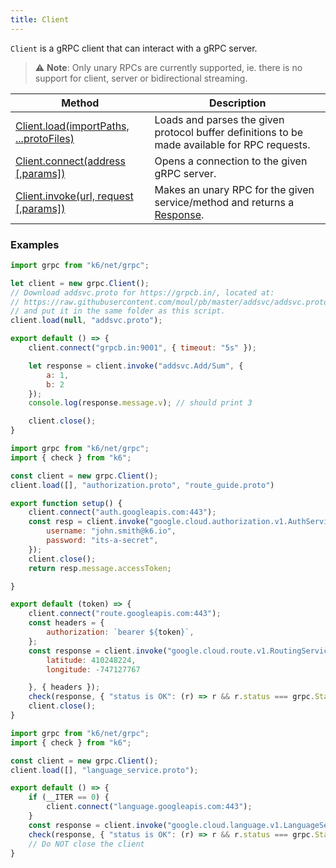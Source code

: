 ```yaml
---
title: Client
---
```


`Client` is a gRPC client that can interact with a gRPC server.

>  ⚠️ **Note**: Only unary RPCs are currently supported, ie. there is no support for client, server or bidirectional streaming.

| Method | Description |
|--------|-------------|
| [Client.load(importPaths, ...protoFiles)](/javascript-api/k6-net-grpc/client/client-load-importpaths----protofiles) | Loads and parses the given protocol buffer definitions to be made available for RPC requests. |
| [Client.connect(address [,params])](/javascript-api/k6-net-grpc/client/client-connect-address-params) | Opens a connection to the given gRPC server. |
| [Client.invoke(url, request [,params])](/javascript-api/k6-net-grpc/client/client-invoke-url-request-params) | Makes an unary RPC for the given service/method and returns a [Response](/javascript-api/k6-net-grpc/response). |


### Examples

<div class="code-group" data-props='{"labels": ["Simple example"], "lineNumbers": [true]}'>

```javascript
import grpc from "k6/net/grpc";

let client = new grpc.Client();
// Download addsvc.proto for https://grpcb.in/, located at:
// https://raw.githubusercontent.com/moul/pb/master/addsvc/addsvc.proto
// and put it in the same folder as this script.
client.load(null, "addsvc.proto");

export default () => {
    client.connect("grpcb.in:9001", { timeout: "5s" });

    let response = client.invoke("addsvc.Add/Sum", {
        a: 1,
        b: 2
    });
    console.log(response.message.v); // should print 3

    client.close();
}
```

</div>

<div class="code-group" data-props='{"labels": ["Authorization"], "lineNumbers": [true]}'>

```javascript
import grpc from "k6/net/grpc";
import { check } from "k6";

const client = new grpc.Client();
client.load([], "authorization.proto", "route_guide.proto")

export function setup() {
    client.connect("auth.googleapis.com:443");
    const resp = client.invoke("google.cloud.authorization.v1.AuthService/GetAccessToken", {
        username: "john.smith@k6.io",
        password: "its-a-secret",
    });
    client.close();
    return resp.message.accessToken;

}

export default (token) => {
    client.connect("route.googleapis.com:443");
    const headers = {
        authorization: `bearer ${token}`,
    };
    const response = client.invoke("google.cloud.route.v1.RoutingService/GetFeature", {
        latitude: 410248224,
        longitude: -747127767

    }, { headers });
    check(response, { "status is OK": (r) => r && r.status === grpc.StatusOK });
    client.close();
}
```

</div>

<div class="code-group" data-props='{"labels": ["Single connection"], "lineNumbers": [true]}'>

```javascript
import grpc from "k6/net/grpc";
import { check } from "k6";

const client = new grpc.Client();
client.load([], "language_service.proto");

export default () => {
    if (__ITER == 0) {
        client.connect("language.googleapis.com:443");
    }
    const response = client.invoke("google.cloud.language.v1.LanguageService/AnalyzeSentiment", {});
    check(response, { "status is OK": (r) => r && r.status === grpc.StatusOK });
    // Do NOT close the client
}
```

</div>
